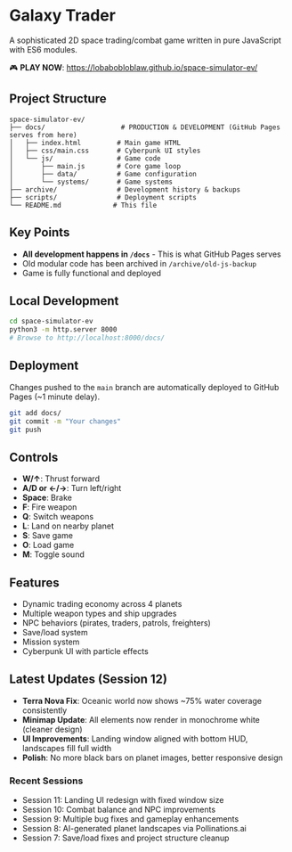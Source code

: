 # Galaxy Trader

A sophisticated 2D space trading/combat game written in pure JavaScript with ES6 modules.

🎮 **PLAY NOW**: https://lobabobloblaw.github.io/space-simulator-ev/

## Project Structure

```
space-simulator-ev/
├── docs/                   # PRODUCTION & DEVELOPMENT (GitHub Pages serves from here)
│   ├── index.html         # Main game HTML
│   ├── css/main.css       # Cyberpunk UI styles
│   └── js/                # Game code
│       ├── main.js        # Core game loop
│       ├── data/          # Game configuration
│       └── systems/       # Game systems
├── archive/               # Development history & backups
├── scripts/               # Deployment scripts
└── README.md             # This file
```

## Key Points

- **All development happens in `/docs`** - This is what GitHub Pages serves
- Old modular code has been archived in `/archive/old-js-backup`
- Game is fully functional and deployed

## Local Development

```bash
cd space-simulator-ev
python3 -m http.server 8000
# Browse to http://localhost:8000/docs/
```

## Deployment

Changes pushed to the `main` branch are automatically deployed to GitHub Pages (~1 minute delay).

```bash
git add docs/
git commit -m "Your changes"
git push
```

## Controls

- **W/↑**: Thrust forward
- **A/D or ←/→**: Turn left/right  
- **Space**: Brake
- **F**: Fire weapon
- **Q**: Switch weapons
- **L**: Land on nearby planet
- **S**: Save game
- **O**: Load game
- **M**: Toggle sound

## Features

- Dynamic trading economy across 4 planets
- Multiple weapon types and ship upgrades
- NPC behaviors (pirates, traders, patrols, freighters)
- Save/load system
- Mission system
- Cyberpunk UI with particle effects

## Latest Updates (Session 12)

- **Terra Nova Fix**: Oceanic world now shows ~75% water coverage consistently
- **Minimap Update**: All elements now render in monochrome white (cleaner design)
- **UI Improvements**: Landing window aligned with bottom HUD, landscapes fill full width
- **Polish**: No more black bars on planet images, better responsive design

### Recent Sessions
- Session 11: Landing UI redesign with fixed window size
- Session 10: Combat balance and NPC improvements
- Session 9: Multiple bug fixes and gameplay enhancements
- Session 8: AI-generated planet landscapes via Pollinations.ai
- Session 7: Save/load fixes and project structure cleanup

